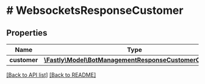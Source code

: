 # # WebsocketsResponseCustomer

## Properties

Name | Type | Description | Notes
------------ | ------------- | ------------- | -------------
**customer** | [**\Fastly\Model\BotManagementResponseCustomerCustomer**](BotManagementResponseCustomerCustomer.md) |  | [optional] 


[[Back to API list]](../../README.md#endpoints) [[Back to README]](../../README.md)
